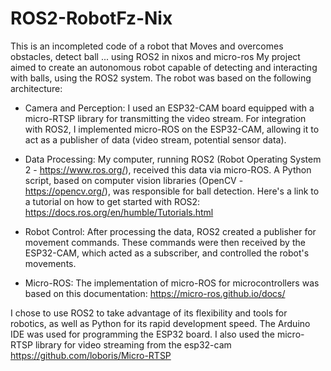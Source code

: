 # ROS2-RobotFz-Nix
This is an incompleted code of a robot that Moves and overcomes obstacles, detect ball ... using ROS2 in nixos and micro-ros
My project aimed to create an autonomous robot capable of detecting and interacting with balls, using the ROS2 system. The robot was based on the following architecture:

- Camera and Perception: I used an ESP32-CAM board equipped with a micro-RTSP library for transmitting the video stream. For integration with ROS2, I implemented micro-ROS on the ESP32-CAM, allowing it to act as a publisher of data (video stream, potential sensor data).

- Data Processing: My computer, running ROS2 (Robot Operating System 2 - https://www.ros.org/), received this data via micro-ROS. A Python script, based on computer vision libraries (OpenCV - https://opencv.org/), was responsible for ball detection. Here's a link to a tutorial on how to get started with ROS2: https://docs.ros.org/en/humble/Tutorials.html

- Robot Control: After processing the data, ROS2 created a publisher for movement commands. These commands were then received by the ESP32-CAM, which acted as a subscriber, and controlled the robot's movements.

- Micro-ROS: The implementation of micro-ROS for microcontrollers was based on this documentation: https://micro-ros.github.io/docs/

I chose to use ROS2 to take advantage of its flexibility and tools for robotics, as well as Python for its rapid development speed. The Arduino IDE was used for programming the ESP32 board. I also used the micro-RTSP library for video streaming from the esp32-cam https://github.com/loboris/Micro-RTSP
